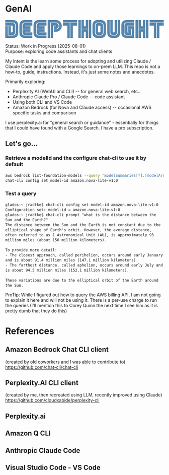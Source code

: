 # GenAI

![DeepThought Banner](Images/DEEPTHOUGHT-Banner.png)

 Status:  Work in Progress (2025-08-01)  
Purpose:  exploring code assistants and chat clients

My intent is the learn some process for adopting and utilizing Claude / Claude Code and apply those learnings to on-prem LLM.  This repo is not a how-to, guide, instructions.  Instead, it's just some notes and anecdotes.

Primarily exploring:

* Perplexity.AI (WebUI and CLI) -- for general web search, etc..
* Anthropic Claude Pro / Claude Code -- code assistant
* Using both CLI and VS Code
* Amazon Bedrock (for Nova and Claude access) -- occasional AWS specific tasks and comparison

I use perplexity.ai for "general search or guidance" - essentially for things that I could have found with a Google Search.  I have a pro subscription.

## Let's go...
### Retrieve a modelId and the configure chat-cli to use it by default
```bash
aws bedrock list-foundation-models --query 'modelSummaries[*].[modelArn, modelId, modelName]' --output text | grep novak
chat-cli config set model-id amazon.nova-lite-v1:0
```

### Test a query
```
glados:~ jradtke$ chat-cli config set model-id amazon.nova-lite-v1:0
Configuration set: model-id = amazon.nova-lite-v1:0
glados:~ jradtke$ chat-cli prompt "what is the distance between the Sun and the Earth?"
The distance between the Sun and the Earth is not constant due to the elliptical shape of Earth's orbit. However, the average distance, often referred to as 1 Astronomical Unit (AU), is approximately 93 million miles (about 150 million kilometers).

To provide more detail:
- The closest approach, called perihelion, occurs around early January and is about 91.4 million miles (147.1 million kilometers).
- The farthest distance, called aphelion, occurs around early July and is about 94.5 million miles (152.1 million kilometers).

These variations are due to the elliptical orbit of the Earth around the Sun.
```

ProTip:  While I figured out how to query the AWS billing API, I am not going to explain it here and will not be using it.  There is a per-use charge to run the queries (I'll mention this to Corey Quinn the next time I see him as it is pretty dumb that they do this)



# References
## Amazon Bedrock Chat CLI client 
(created by old coworkers and I  was able to contribute to)   
https://github.com/chat-cli/chat-cli

## Perplexity.AI CLI client 
(created by me, then recreated using LLM, recently improved using Claude)  
https://github.com/cloudxabide/perplexity-cli

## Perplexity.ai

## Amazon Q CLI

## Anthropic Claude Code

## Visual Studio Code - VS Code

